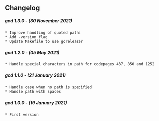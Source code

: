 ## Changelog

##### gcd 1.3.0 - (30 November 2021)

    * Improve handling of quoted paths
    * Add -version flag
    * Update Makefile to use goreleaser

##### gcd 1.2.0 - (05 May 2021)

    * Handle special characters in path for codepages 437, 850 and 1252

##### gcd 1.1.0 - (21 January 2021)

    * Handle case when no path is specified
    * Handle path with spaces

##### gcd 1.0.0 - (19 January 2021)

    * First version
